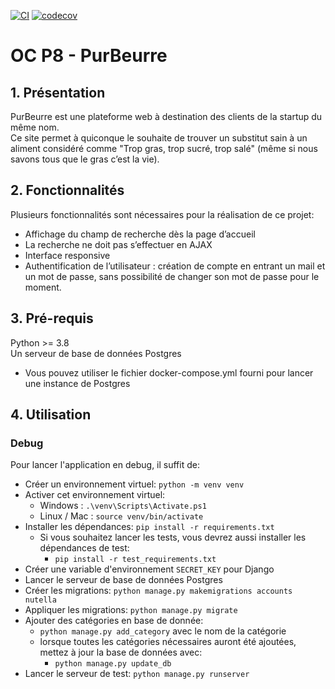[![CI](https://github.com/SebGoliot/oc_p8-purbeurre/actions/workflows/main.yml/badge.svg)](https://github.com/SebGoliot/oc_p8-purbeurre/actions/workflows/main.yml)
[![codecov](https://codecov.io/gh/SebGoliot/oc_p8-purbeurre/branch/main/graph/badge.svg?token=I6ZNSERW7R)](https://codecov.io/gh/SebGoliot/oc_p8-purbeurre)

# OC P8 - PurBeurre
## 1. Présentation
PurBeurre est une plateforme web à destination des clients de la startup du même nom.  
Ce site permet à quiconque le souhaite de trouver un substitut sain à un aliment considéré comme "Trop gras, trop sucré, trop salé" (même si nous savons tous que le gras c’est la vie).

## 2. Fonctionnalités
Plusieurs fonctionnalités sont nécessaires pour la réalisation de ce projet:
- Affichage du champ de recherche dès la page d’accueil
- La recherche ne doit pas s’effectuer en AJAX
- Interface responsive
- Authentification de l’utilisateur : création de compte en entrant un mail et un mot de passe, sans possibilité de changer son mot de passe pour le moment.

## 3. Pré-requis
Python >= 3.8  
Un serveur de base de données Postgres  
- Vous pouvez utiliser le fichier docker-compose.yml fourni pour lancer une instance de Postgres

## 4. Utilisation

### Debug
Pour lancer l'application en debug, il suffit de:
- Créer un environnement virtuel: `python -m venv venv`
- Activer cet environnement virtuel:
    - Windows : `.\venv\Scripts\Activate.ps1`
    - Linux / Mac : `source venv/bin/activate`
- Installer les dépendances: `pip install -r requirements.txt`
    - Si vous souhaitez lancer les tests, vous devrez aussi installer les dépendances de test:  
      - `pip install -r test_requirements.txt`
- Créer une variable d'environnement `SECRET_KEY` pour Django
- Lancer le serveur de base de données Postgres
- Créer les migrations: `python manage.py makemigrations accounts nutella`
- Appliquer les migrations: `python manage.py migrate`
- Ajouter des catégories en base de donnée:
    - `python manage.py add_category` avec le nom de la catégorie
    - lorsque toutes les catégories nécessaires auront été ajoutées, mettez à jour la base de données avec:
        - `python manage.py update_db`
- Lancer le serveur de test: `python manage.py runserver`

